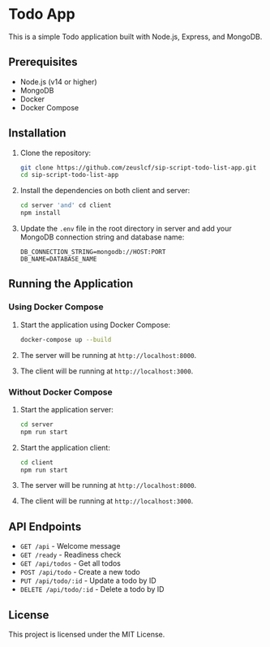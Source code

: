 # Todo App

This is a simple Todo application built with Node.js, Express, and MongoDB.

## Prerequisites

- Node.js (v14 or higher)
- MongoDB
- Docker
- Docker Compose

## Installation

1. Clone the repository:

   ```sh
   git clone https://github.com/zeuslcf/sip-script-todo-list-app.git
   cd sip-script-todo-list-app
   ```

2. Install the dependencies on both client and server:

   ```sh
   cd server 'and' cd client
   npm install
   ```

3. Update the `.env` file in the root directory in server and add your MongoDB connection string and database name:

   ```env
   DB_CONNECTION_STRING=mongodb://HOST:PORT
   DB_NAME=DATABASE_NAME
   ```

## Running the Application

### Using Docker Compose

1. Start the application using Docker Compose:

   ```sh
   docker-compose up --build
   ```

2. The server will be running at `http://localhost:8000`.
3. The client will be running at `http://localhost:3000`.

### Without Docker Compose

1. Start the application server:

   ```sh
   cd server
   npm run start
   ```

2. Start the application client:

   ```sh
   cd client
   npm run start
   ```

3. The server will be running at `http://localhost:8000`.
4. The client will be running at `http://localhost:3000`.

## API Endpoints

- `GET /api` - Welcome message
- `GET /ready` - Readiness check
- `GET /api/todos` - Get all todos
- `POST /api/todo` - Create a new todo
- `PUT /api/todo/:id` - Update a todo by ID
- `DELETE /api/todo/:id` - Delete a todo by ID

## License

This project is licensed under the MIT License.
